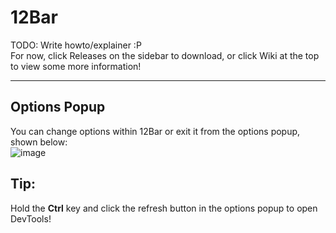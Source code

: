 # 12Bar  
TODO: Write howto/explainer :P  
For now, click Releases on the sidebar to download, or click Wiki at the top to view some more information!
<hr>

## Options Popup
You can change options within 12Bar or exit it from the options popup, shown below:  
![image](https://github.com/Futur3Sn0w/12Bar/assets/18166632/8eedffe2-a371-4aac-851f-519a16944e4b)

## Tip:
Hold the **Ctrl** key and click the refresh button in the options popup to open DevTools!
